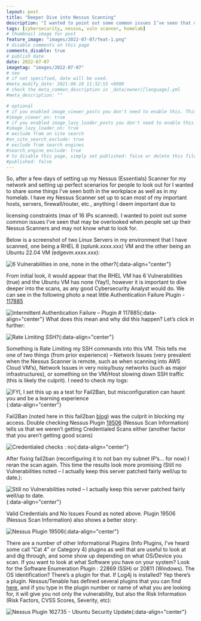 ```yaml
---
layout: post
title: "Deeper Dive into Nessus Scanning"
description: "I wanted to point out some common issues I’ve seen that may be overlooked when people set up their Nessus Scanners and may not know what to look for."
tags: [cybersecurity, nessus, vuln scanner, homelab]
# thumbnail image for post
feature_image: "images/2022-07-07/feat-1.png"
# disable comments on this page
comments_disable: true
# publish date
date: 2022-07-07
imagetag: "images/2022-07-07"
# seo
# if not specified, date will be used.
#meta_modify_date: 2021-08-10 11:32:53 +0900
# check the meta_common_description in _data/owner/[language].yml
#meta_description: ""

# optional
# if you enabled image_viewer_posts you don't need to enable this. This is only if image_viewer_posts = false
#image_viewer_on: true
# if you enabled image_lazy_loader_posts you don't need to enable this. This is only if image_lazy_loader_posts = false
#image_lazy_loader_on: true
# exclude from on site search
#on_site_search_exclude: true
# exclude from search engines
#search_engine_exclude: true
# to disable this page, simply set published: false or delete this file
#published: false
---
```


So, after a few days of setting up my Nessus (Essentials) Scanner for my network and setting up perfect scenarios for people to look out for I wanted to share some things I’ve seen both in the workplace as well as in my homelab. I have my Nessus Scanner set up to scan most of my important hosts, servers, firewall/router, etc., anything I deem important due to 
<!--more-->
licensing constraints (max of 16 IPs scanned). I wanted to point out some common issues I’ve seen that may be overlooked when people set up their Nessus Scanners and may not know what to look for.

Below is a screenshot of two Linux Servers in my environment that I have scanned, one being a RHEL 8 (splunk.xxxx.xxx) VM and the other being an Ubuntu 22.04 VM (edgevm.xxxx.xxx):

![6 Vulnerabilities in one, none in the other?]({{page.imagetag}}/2.png){:data-align="center"}

From initial look, it would appear that the RHEL VM has 6 Vulnerabilities (true) and the Ubuntu VM has none (Yay!), however it is important to dive deeper into the scans, as any good Cybersecurity Analyst would do. We can see in the following photo a neat little Authentication Failure Plugin - [117885](https://community.tenable.com/s/article/Understanding-Plugin-117885-identifying-Intermittent-Failure-in-Scan-Results) 

![Intermittent Authentication Failure – Plugin # 117885]({{page.imagetag}}/3.png){:data-align="center"}
What does this mean and why did this happen? Let’s click in further:

![Rate Limiting SSH?]({{page.imagetag}}/4.png){:data-align="center"}

Something is Rate Limiting my SSH commands into this VM. This tells me one of two things (from prior experience) – Network Issues (very prevalent when the Nessus Scanner is remote, such as when scanning into AWS Cloud VM’s), Network Issues in very noisy/busy networks (such as major infrastructures), or something on the VM/Host slowing down SSH traffic (this is likely the culprit). I need to check my logs:

![FYI, I set this up as a test for Fail2Ban, but misconfiguration can haunt you and be a learning experience]({{page.imagetag}}/5.png){:data-align="center"}

Fail2Ban (noted here in this fail2ban [blog](https://www.clouddefenselabs.com/posts/2022-07-06-Fail%20to%20Ban%20(You%20Need%20It))) was the culprit in blocking my access. Double checking Nessus Plugin [19506](https://www.tenable.com/plugins/nessus/19506) (Nessus Scan Information) tells us that we weren’t getting Credentialed Scans either (another factor that you aren’t getting good scans)

![Credentialed checks : no]({{page.imagetag}}/6.png){:data-align="center"}

After fixing fail2ban (reconfiguring it to not ban my subnet IP’s... for now) I reran the scan again. This time the results look more promising (Still no Vulnerabilities noted – I actually keep this server patched fairly well/up to date.):

![Still no Vulnerabilities noted – I actually keep this server patched fairly well/up to date.]({{page.imagetag}}/7.png){:data-align="center"}

Valid Credentials and No Issues Found as noted above. Plugin 19506 (Nessus Scan Information) also shows a better story:

![Nessus Plugin 19506]({{page.imagetag}}/8.png){:data-align="center"}

There are a number of other Informational Plugins (Info Plugins, I’ve heard some call “Cat 4” or Category 4) plugins as well that are useful to look at and dig through, and some show up depending on what OS/Device you scan. If you want to look at what Software you have on your system? Look for the Software Enumeration Plugin : 22869 (SSH) or 20811 (Windows). The OS Identification? There’s a plugin for that. If Log4j is installed? Yep there’s a plugin. Nessus/Tenable has defined several plugins that you can find [here](https://www.tenable.com/plugins), and if you type in the plugin number or name of what you are looking for, it will give you not only the vulnerability, but also the Risk Information (Risk Factors, CVSS Scores, Severity, etc):


![Nessus Plugin 162735 - Ubuntu Security Update]({{page.imagetag}}/9.png){:data-align="center"}